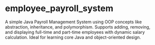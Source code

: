 # employee_payroll_system
A simple Java Payroll Management System using OOP concepts like abstraction, inheritance, and polymorphism. Supports adding, removing, and displaying full-time and part-time employees with dynamic salary calculation. Ideal for learning core Java and object-oriented design.
